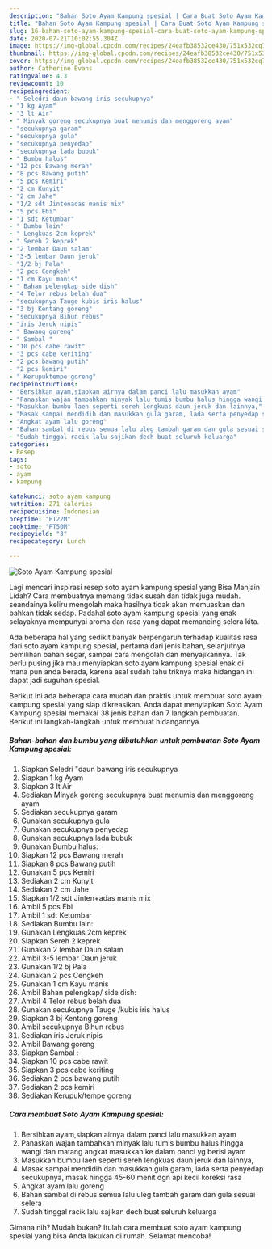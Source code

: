 ```yaml
---
description: "Bahan Soto Ayam Kampung spesial | Cara Buat Soto Ayam Kampung spesial Yang Lezat"
title: "Bahan Soto Ayam Kampung spesial | Cara Buat Soto Ayam Kampung spesial Yang Lezat"
slug: 16-bahan-soto-ayam-kampung-spesial-cara-buat-soto-ayam-kampung-spesial-yang-lezat
date: 2020-07-21T10:02:55.304Z
image: https://img-global.cpcdn.com/recipes/24eafb38532ce430/751x532cq70/soto-ayam-kampung-spesial-foto-resep-utama.jpg
thumbnail: https://img-global.cpcdn.com/recipes/24eafb38532ce430/751x532cq70/soto-ayam-kampung-spesial-foto-resep-utama.jpg
cover: https://img-global.cpcdn.com/recipes/24eafb38532ce430/751x532cq70/soto-ayam-kampung-spesial-foto-resep-utama.jpg
author: Catherine Evans
ratingvalue: 4.3
reviewcount: 10
recipeingredient:
- " Seledri daun bawang iris secukupnya"
- "1 kg Ayam"
- "3 lt Air"
- " Minyak goreng secukupnya buat menumis dan menggoreng ayam"
- "secukupnya garam"
- "secukupnya gula"
- "secukupnya penyedap"
- "secukupnya lada bubuk"
- " Bumbu halus"
- "12 pcs Bawang merah"
- "8 pcs Bawang putih"
- "5 pcs Kemiri"
- "2 cm Kunyit"
- "2 cm Jahe"
- "1/2 sdt Jintenadas manis mix"
- "5 pcs Ebi"
- "1 sdt Ketumbar"
- " Bumbu lain"
- " Lengkuas 2cm keprek"
- " Sereh 2 keprek"
- "2 lembar Daun salam"
- "3-5 lembar Daun jeruk"
- "1/2 bj Pala"
- "2 pcs Cengkeh"
- "1 cm Kayu manis"
- " Bahan pelengkap side dish"
- "4 Telor rebus belah dua"
- "secukupnya Tauge kubis iris halus"
- "3 bj Kentang goreng"
- "secukupnya Bihun rebus"
- "iris Jeruk nipis"
- " Bawang goreng"
- " Sambal "
- "10 pcs cabe rawit"
- "3 pcs cabe keriting"
- "2 pcs bawang putih"
- "2 pcs kemiri"
- " Kerupuktempe goreng"
recipeinstructions:
- "Bersihkan ayam,siapkan airnya dalam panci lalu masukkan ayam"
- "Panaskan wajan tambahkan minyak lalu tumis bumbu halus hingga wangi dan matang angkat masukkan ke dalam panci yg berisi ayam"
- "Masukkan bumbu laen seperti sereh lengkuas daun jeruk dan lainnya,"
- "Masak sampai mendidih dan masukkan gula garam, lada serta penyedap secukupnya, masak hingga 45-60 menit dgn api kecil koreksi rasa"
- "Angkat ayam lalu goreng"
- "Bahan sambal di rebus semua lalu uleg tambah garam dan gula sesuai selera"
- "Sudah tinggal racik lalu sajikan dech buat seluruh keluarga"
categories:
- Resep
tags:
- soto
- ayam
- kampung

katakunci: soto ayam kampung 
nutrition: 271 calories
recipecuisine: Indonesian
preptime: "PT22M"
cooktime: "PT50M"
recipeyield: "3"
recipecategory: Lunch

---
```



![Soto Ayam Kampung spesial](https://img-global.cpcdn.com/recipes/24eafb38532ce430/751x532cq70/soto-ayam-kampung-spesial-foto-resep-utama.jpg)

Lagi mencari inspirasi resep soto ayam kampung spesial yang Bisa Manjain Lidah? Cara membuatnya memang tidak susah dan tidak juga mudah. seandainya keliru mengolah maka hasilnya tidak akan memuaskan dan bahkan tidak sedap. Padahal soto ayam kampung spesial yang enak selayaknya mempunyai aroma dan rasa yang dapat memancing selera kita.

Ada beberapa hal yang sedikit banyak berpengaruh terhadap kualitas rasa dari soto ayam kampung spesial, pertama dari jenis bahan, selanjutnya pemilihan bahan segar, sampai cara mengolah dan menyajikannya. Tak perlu pusing jika mau menyiapkan soto ayam kampung spesial enak di mana pun anda berada, karena asal sudah tahu triknya maka hidangan ini dapat jadi suguhan spesial.




Berikut ini ada beberapa cara mudah dan praktis untuk membuat soto ayam kampung spesial yang siap dikreasikan. Anda dapat menyiapkan Soto Ayam Kampung spesial memakai 38 jenis bahan dan 7 langkah pembuatan. Berikut ini langkah-langkah untuk membuat hidangannya.

<!--inarticleads1-->

##### Bahan-bahan dan bumbu yang dibutuhkan untuk pembuatan Soto Ayam Kampung spesial:

1. Siapkan  Seledri &#34;daun bawang iris secukupnya
1. Siapkan 1 kg Ayam
1. Siapkan 3 lt Air
1. Sediakan  Minyak goreng secukupnya buat menumis dan menggoreng ayam
1. Sediakan secukupnya garam
1. Gunakan secukupnya gula
1. Gunakan secukupnya penyedap
1. Gunakan secukupnya lada bubuk
1. Gunakan  Bumbu halus:
1. Siapkan 12 pcs Bawang merah
1. Siapkan 8 pcs Bawang putih
1. Gunakan 5 pcs Kemiri
1. Sediakan 2 cm Kunyit
1. Sediakan 2 cm Jahe
1. Siapkan 1/2 sdt Jinten+adas manis mix
1. Ambil 5 pcs Ebi
1. Ambil 1 sdt Ketumbar
1. Sediakan  Bumbu lain:
1. Gunakan  Lengkuas 2cm keprek
1. Siapkan  Sereh 2 keprek
1. Gunakan 2 lembar Daun salam
1. Ambil 3-5 lembar Daun jeruk
1. Gunakan 1/2 bj Pala
1. Gunakan 2 pcs Cengkeh
1. Gunakan 1 cm Kayu manis
1. Ambil  Bahan pelengkap/ side dish:
1. Ambil 4 Telor rebus belah dua
1. Gunakan secukupnya Tauge /kubis iris halus
1. Siapkan 3 bj Kentang goreng
1. Ambil secukupnya Bihun rebus
1. Sediakan iris Jeruk nipis
1. Ambil  Bawang goreng
1. Siapkan  Sambal :
1. Siapkan 10 pcs cabe rawit
1. Siapkan 3 pcs cabe keriting
1. Sediakan 2 pcs bawang putih
1. Sediakan 2 pcs kemiri
1. Sediakan  Kerupuk/tempe goreng




<!--inarticleads2-->

##### Cara membuat Soto Ayam Kampung spesial:

1. Bersihkan ayam,siapkan airnya dalam panci lalu masukkan ayam
1. Panaskan wajan tambahkan minyak lalu tumis bumbu halus hingga wangi dan matang angkat masukkan ke dalam panci yg berisi ayam
1. Masukkan bumbu laen seperti sereh lengkuas daun jeruk dan lainnya,
1. Masak sampai mendidih dan masukkan gula garam, lada serta penyedap secukupnya, masak hingga 45-60 menit dgn api kecil koreksi rasa
1. Angkat ayam lalu goreng
1. Bahan sambal di rebus semua lalu uleg tambah garam dan gula sesuai selera
1. Sudah tinggal racik lalu sajikan dech buat seluruh keluarga




Gimana nih? Mudah bukan? Itulah cara membuat soto ayam kampung spesial yang bisa Anda lakukan di rumah. Selamat mencoba!
